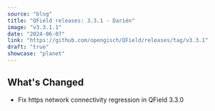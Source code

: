 ```yaml
---
source: "blog"
title: "QField releases: 3.3.1 - Darién"
image: "v3.3.1.1"
date: "2024-06-07"
link: "https://github.com/opengisch/QField/releases/tag/v3.3.1"
draft: "true"
showcase: "planet"
---
```


<h2>What's Changed</h2>
<ul>
<li>Fix https network connectivity regression in QField 3.3.0</li>
</ul>
